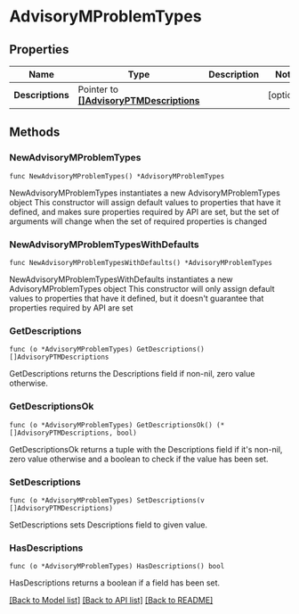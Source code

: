 # AdvisoryMProblemTypes

## Properties

Name | Type | Description | Notes
------------ | ------------- | ------------- | -------------
**Descriptions** | Pointer to [**[]AdvisoryPTMDescriptions**](AdvisoryPTMDescriptions.md) |  | [optional] 

## Methods

### NewAdvisoryMProblemTypes

`func NewAdvisoryMProblemTypes() *AdvisoryMProblemTypes`

NewAdvisoryMProblemTypes instantiates a new AdvisoryMProblemTypes object
This constructor will assign default values to properties that have it defined,
and makes sure properties required by API are set, but the set of arguments
will change when the set of required properties is changed

### NewAdvisoryMProblemTypesWithDefaults

`func NewAdvisoryMProblemTypesWithDefaults() *AdvisoryMProblemTypes`

NewAdvisoryMProblemTypesWithDefaults instantiates a new AdvisoryMProblemTypes object
This constructor will only assign default values to properties that have it defined,
but it doesn't guarantee that properties required by API are set

### GetDescriptions

`func (o *AdvisoryMProblemTypes) GetDescriptions() []AdvisoryPTMDescriptions`

GetDescriptions returns the Descriptions field if non-nil, zero value otherwise.

### GetDescriptionsOk

`func (o *AdvisoryMProblemTypes) GetDescriptionsOk() (*[]AdvisoryPTMDescriptions, bool)`

GetDescriptionsOk returns a tuple with the Descriptions field if it's non-nil, zero value otherwise
and a boolean to check if the value has been set.

### SetDescriptions

`func (o *AdvisoryMProblemTypes) SetDescriptions(v []AdvisoryPTMDescriptions)`

SetDescriptions sets Descriptions field to given value.

### HasDescriptions

`func (o *AdvisoryMProblemTypes) HasDescriptions() bool`

HasDescriptions returns a boolean if a field has been set.


[[Back to Model list]](../README.md#documentation-for-models) [[Back to API list]](../README.md#documentation-for-api-endpoints) [[Back to README]](../README.md)


